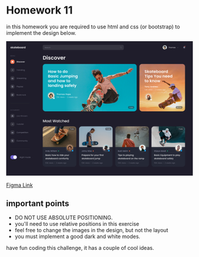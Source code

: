 # Homework 11
in this homework you are required to use html and css (or bootstrap) to implement the design below.

![preview-image](./preview-2.png)

[Figma Link](https://www.figma.com/file/rFAiBH8clsA1bHhUreDTpr/Skateboard-Video-Platform-(Community)?node-id=0%3A1)

## important points
- DO NOT USE ABSOLUTE POSITIONING.
- you'll need to use relative positions in this exercise
- feel free to change the images in the design, but not the layout
- you must implement a good dark and white modes.

have fun coding this challenge, it has a couple of cool ideas.
